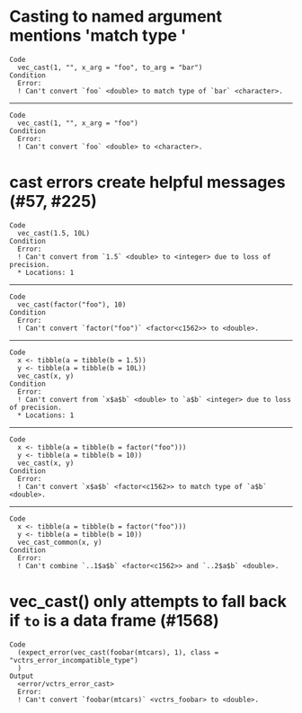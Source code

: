 # Casting to named argument mentions 'match type <foo>'

    Code
      vec_cast(1, "", x_arg = "foo", to_arg = "bar")
    Condition
      Error:
      ! Can't convert `foo` <double> to match type of `bar` <character>.

---

    Code
      vec_cast(1, "", x_arg = "foo")
    Condition
      Error:
      ! Can't convert `foo` <double> to <character>.

# cast errors create helpful messages (#57, #225)

    Code
      vec_cast(1.5, 10L)
    Condition
      Error:
      ! Can't convert from `1.5` <double> to <integer> due to loss of precision.
      * Locations: 1

---

    Code
      vec_cast(factor("foo"), 10)
    Condition
      Error:
      ! Can't convert `factor("foo")` <factor<c1562>> to <double>.

---

    Code
      x <- tibble(a = tibble(b = 1.5))
      y <- tibble(a = tibble(b = 10L))
      vec_cast(x, y)
    Condition
      Error:
      ! Can't convert from `x$a$b` <double> to `a$b` <integer> due to loss of precision.
      * Locations: 1

---

    Code
      x <- tibble(a = tibble(b = factor("foo")))
      y <- tibble(a = tibble(b = 10))
      vec_cast(x, y)
    Condition
      Error:
      ! Can't convert `x$a$b` <factor<c1562>> to match type of `a$b` <double>.

---

    Code
      x <- tibble(a = tibble(b = factor("foo")))
      y <- tibble(a = tibble(b = 10))
      vec_cast_common(x, y)
    Condition
      Error:
      ! Can't combine `..1$a$b` <factor<c1562>> and `..2$a$b` <double>.

# vec_cast() only attempts to fall back if `to` is a data frame (#1568)

    Code
      (expect_error(vec_cast(foobar(mtcars), 1), class = "vctrs_error_incompatible_type")
      )
    Output
      <error/vctrs_error_cast>
      Error:
      ! Can't convert `foobar(mtcars)` <vctrs_foobar> to <double>.

